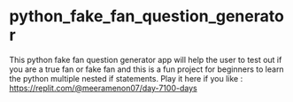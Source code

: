 # python_fake_fan_question_generator
This python fake fan question generator app will help the user to test out if you are a true fan or fake fan and this is a fun project for beginners to learn the python multiple nested if statements. Play it here if you like : https://replit.com/@meeramenon07/day-7100-days
